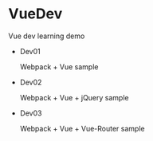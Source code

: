 # VueDev
Vue dev learning demo

- Dev01
  
  Webpack + Vue sample
- Dev02
  
  Webpack + Vue + jQuery sample
- Dev03
  
  Webpack + Vue + Vue-Router sample
